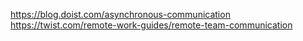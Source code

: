 

https://blog.doist.com/asynchronous-communication
https://twist.com/remote-work-guides/remote-team-communication
